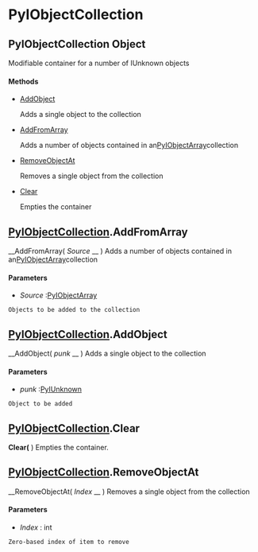 # PyIObjectCollection

## PyIObjectCollection Object

Modifiable container for a number of IUnknown objects

#### Methods


  - [AddObject](PyIObjectCollection.md#pyiobjectcollectionaddobject)

    Adds a single object to the collection&nbsp;

  - [AddFromArray](PyIObjectCollection.md#pyiobjectcollectionaddfromarray)

    Adds a number of objects contained in an[PyIObjectArray](#pyiobjectarray)collection&nbsp;

  - [RemoveObjectAt](PyIObjectCollection.md#pyiobjectcollectionremoveobjectat)

    Removes a single object from the collection&nbsp;

  - [Clear](PyIObjectCollection.md#pyiobjectcollectionclear)

    Empties the container&nbsp;


## [PyIObjectCollection](#pyiobjectcollection).AddFromArray

 __AddFromArray( *Source* __ )
Adds a number of objects contained in an[PyIObjectArray](#pyiobjectarray)collection

#### Parameters


  -  *Source* :[PyIObjectArray](#pyiobjectarray)

    Objects to be added to the collection

## [PyIObjectCollection](#pyiobjectcollection).AddObject

 __AddObject( *punk* __ )
Adds a single object to the collection

#### Parameters


  -  *punk* :[PyIUnknown](#pyiunknown)

    Object to be added

## [PyIObjectCollection](#pyiobjectcollection).Clear

 __Clear(__ )
Empties the container.

## [PyIObjectCollection](#pyiobjectcollection).RemoveObjectAt

 __RemoveObjectAt( *Index* __ )
Removes a single object from the collection

#### Parameters


  -  *Index* : int

    Zero-based index of item to remove